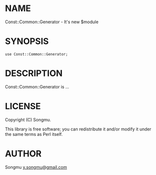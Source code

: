 # NAME

Const::Common::Generator - It's new $module

# SYNOPSIS

    use Const::Common::Generator;

# DESCRIPTION

Const::Common::Generator is ...

# LICENSE

Copyright (C) Songmu.

This library is free software; you can redistribute it and/or modify
it under the same terms as Perl itself.

# AUTHOR

Songmu <y.songmu@gmail.com>
